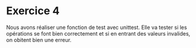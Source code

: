# Exercice 4
Nous avons réaliser une fonction de test avec unittest. Elle va tester si les opérations se font bien correctement et si en entrant des valeurs invalides, on obitent bien une erreur.